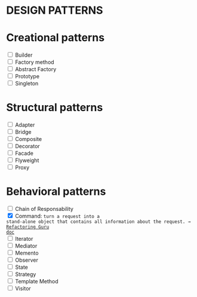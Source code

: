 # DESIGN PATTERNS

# Creational patterns

<input type='checkbox'/> Builder <br/>
<input type='checkbox'/> Factory method <br/>
<input type='checkbox'/> Abstract Factory <br/>
<input type='checkbox'/> Prototype <br/>
<input type='checkbox'/> Singleton <br/>

# Structural patterns

<input type='checkbox'/> Adapter <br/>
<input type='checkbox'/> Bridge <br/>
<input type='checkbox'/> Composite <br/>
<input type='checkbox'/> Decorator <br/>
<input type='checkbox'/> Facade <br/>
<input type='checkbox'/> Flyweight <br/>
<input type='checkbox'/> Proxy

# Behavioral patterns

<input type='checkbox'/> Chain of Responsability <br/>
<input type='checkbox' checked/> Command: <code>turn a request into a stand-alone object that contains all information about the request. → [Refactoring Guru doc](https://refactoring.guru/design-patterns/command) </code> <br/>
<input type='checkbox'/> Iterator <br/>
<input type='checkbox'/> Mediator <br/>
<input type='checkbox'/> Memento <br/>
<input type='checkbox'/> Observer <br/>
<input type='checkbox'/> State <br/>
<input type='checkbox'/> Strategy <br/>
<input type='checkbox'/> Template Method <br/>
<input type='checkbox'/> Visitor
